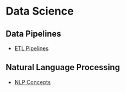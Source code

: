 # Data Science

## Data Pipelines

- [ETL Pipelines](./Data%20Pipelines/Employee%20Data%20ETL%20Pipeline/readme.md)

## Natural Language Processing

- [NLP Concepts](./NLP%20Concepts/readme.md)
